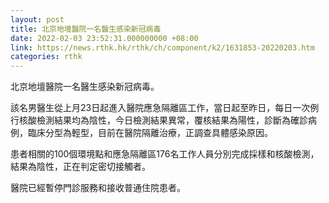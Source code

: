 ```yaml
---
layout: post
title: 北京地壇醫院一名醫生感染新冠病毒
date: 2022-02-03 23:52:31.000000000 +08:00
link: https://news.rthk.hk/rthk/ch/component/k2/1631853-20220203.htm
categories: rthk
---
```


北京地壇醫院一名醫生感染新冠病毒。

該名男醫生從上月23日起進入醫院應急隔離區工作，當日起至昨日，每日一次例行核酸檢測結果均為陰性，今日檢測結果異常，覆核結果為陽性，診斷為確診病例，臨床分型為輕型，目前在醫院隔離治療，正調查具體感染原因。

患者相關的100個環境點和應急隔離區176名工作人員分別完成採樣和核酸檢測，結果為陰性，正在判定密切接觸者。

醫院已經暫停門診服務和接收普通住院患者。

